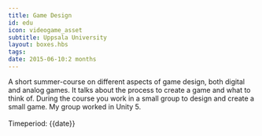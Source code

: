 ```yaml
---
title: Game Design
id: edu
icon: videogame_asset
subtitle: Uppsala University
layout: boxes.hbs
tags:
date: 2015-06-10:2 months
---
```

A short summer-course on different aspects of game design, both digital and analog games. It talks about the process to create a game and what to think of. During the course you work in a small group to design and create a small game. My group worked in Unity 5.
<br><br>
Timeperiod: {{date}}
